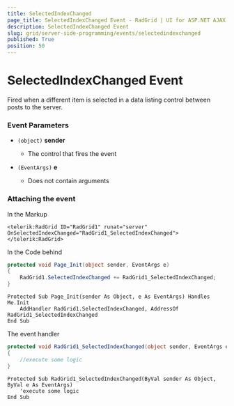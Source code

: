 ```yaml
---
title: SelectedIndexChanged
page_title: SelectedIndexChanged Event - RadGrid | UI for ASP.NET AJAX
description: SelectedIndexChanged Event
slug: grid/server-side-programming/events/selectedindexchanged
published: True
position: 50
---
```


# SelectedIndexChanged Event

Fired when a different item is selected in a data listing control between posts to the server.


### Event Parameters

* `(object)` **sender**

    * The control that fires the event

* `(EventArgs)` **e**

    * Does not contain arguments

### Attaching the event

In the Markup

````ASP.NET
<telerik:RadGrid ID="RadGrid1" runat="server" OnSelectedIndexChanged="RadGrid1_SelectedIndexChanged">
</telerik:RadGrid>
````

In the Code behind

````C#
protected void Page_Init(object sender, EventArgs e)
{
    RadGrid1.SelectedIndexChanged += RadGrid1_SelectedIndexChanged;
}
````
````VB
Protected Sub Page_Init(sender As Object, e As EventArgs) Handles Me.Init
    AddHandler RadGrid1.SelectedIndexChanged, AddressOf RadGrid1_SelectedIndexChanged
End Sub
````

The event handler

````C#
protected void RadGrid1_SelectedIndexChanged(object sender, EventArgs e)
{
    //execute some logic
}
````
````VB
Protected Sub RadGrid1_SelectedIndexChanged(ByVal sender As Object, ByVal e As EventArgs)
    'execute some logic
End Sub
````

  
